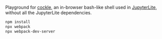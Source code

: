 Playground for [cockle](https://github.com/ianthomas23/cockle), an in-browser bash-like shell used in [JupyterLite](https://github.com/jupyterlite/jupyterlite), without all the JupyterLite dependencies.

```bash
npm install
npx webpack
npx webpack-dev-server
```
